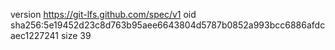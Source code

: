 version https://git-lfs.github.com/spec/v1
oid sha256:5e19452d23c8d763b95aee6643804d5787b0852a993bcc6886afdcaec1227241
size 39
